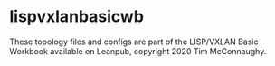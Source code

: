 # lispvxlanbasicwb

These topology files and configs are part of the LISP/VXLAN Basic Workbook available on Leanpub, copyright 2020 Tim McConnaughy.
